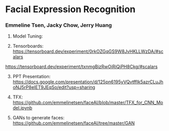 # Facial Expression Recognition
### Emmeline Tsen, Jacky Chow, Jerry Huang


1. Model Tuning: 

2. Tensorboards: https://tensorboard.dev/experiment/0rkOZGqGS9W8JvHKLLWzDA/#scalars

https://tensorboard.dev/experiment/txnmgBizRwOiRiQjPH8Ckg/#scalars

3. PPT Presentation: https://docs.google.com/presentation/d/125pn6195yVQvtffIk5azrCLuJhoNJ5rP8eIET9JEqSo/edit?usp=sharing

4. TFX: https://github.com/emmelinetsen/faceAI/blob/master/TFX_for_CNN_Model.ipynb

5. GANs to generate faces: https://github.com/emmelinetsen/faceAI/tree/master/GAN
